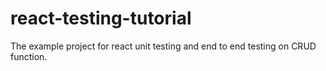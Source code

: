 # react-testing-tutorial
The example project for react unit testing and end to end testing on CRUD function.
